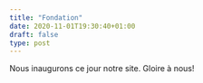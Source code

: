 ```yaml
---
title: "Fondation"
date: 2020-11-01T19:30:40+01:00
draft: false
type: post
---
```


Nous inaugurons ce jour notre site. Gloire à nous!

